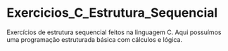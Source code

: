 # Exercicios_C_Estrutura_Sequencial
Exercícios de estrutura sequencial feitos na linguagem C. Aqui possuímos uma programação estruturada básica com cálculos e lógica. 
